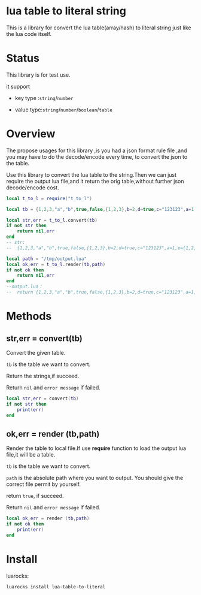 # lua table to literal string

This is a library for convert the lua table(array/hash) to literal string just like the lua code itself.



# Status

This library is for test use.

it support

- key type  :`string`/`number`

- value type:`string`/`number`/`boolean`/`table`

# Overview

The propose  usages for this library ,is you had a json format rule file ,and you may have to do the decode/encode every time, to convert the json to the table.

Use this library to convert the lua table to the string.Then we can just require the output lua file,and it return the orig table,without further json decode/encode cost.

```lua
local t_to_l = require("t_to_l")

local tb = {1,2,3,"a","b",true,false,{1,2,3},b=2,d=true,c="123123",a=1,e={1,2,3}}

local str,err = t_to_l.convert(tb)
if not str then
    return nil,err
end
-- str:
--  {1,2,3,"a","b",true,false,{1,2,3},b=2,d=true,c="123123",a=1,e={1,2,3}}

local path = "/tmp/output.lua"
local ok,err = t_to_l.render(tb,path)
if not ok then
    return nil,err
end
--output.lua：
--  return {1,2,3,"a","b",true,false,{1,2,3},b=2,d=true,c="123123",a=1,e={1,2,3}}
```



# Methods

## str,err = convert(tb)

Convert the given table.

`tb` is the table we want to convert.

Return the strings,if succeed.

Return `nil` and `error message` if failed.

```lua
local str,err = convert(tb)
if not str then
	print(err)
end
```



## ok,err = render (tb,path)

Render the table to local file.If use **require** function to load the output lua file,it will be a table.

`tb` is the table we want to convert.

`path` is the absolute path where you want to output. You should give the correct file permit by yourself.

return `true`, if succeed.

Return `nil` and `error message` if failed.

```lua
local ok,err = render (tb,path)
if not ok then
	print(err)
end
```



# Install

luarocks:

`luarocks install lua-table-to-literal`